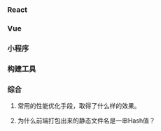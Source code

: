 ### React


### Vue


### 小程序

### 构建工具


### 综合

1. 常用的性能优化手段，取得了什么样的效果。

2. 为什么前端打包出来的静态文件名是一串Hash值？
